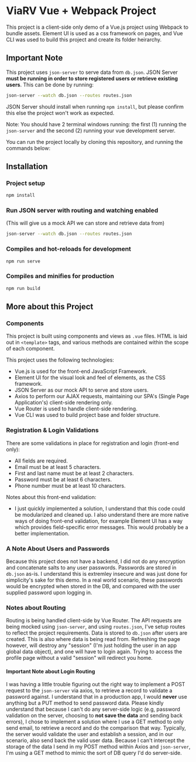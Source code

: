 # ViaRV Vue + Webpack Project

This project is a client-side only demo of a Vue.js project using Webpack to bundle assets. Element UI is used as a css framework on pages, and Vue CLI was used to build this project and create its folder heirarchy.

## Important Note

This project uses `json-server` to serve data from `db.json`. JSON Server **must be running in order to store registered users or retrieve existing users**. This can be done by running:

```bash
json-server --watch db.json --routes routes.json
```

JSON Server should install when running `npm install`, but please confirm this else the project won't work as expected.

Note: You should have 2 terminal windows running: the first (1) running the `json-server` and the second (2) running your vue development server.

You can run the project locally by cloning this repository, and running the commands below:

## Installation

### Project setup

```bash
npm install
```

### Run JSON server with routing and watching enabled

(This will give us a mock API we can store and retrieve data from)

```bash
json-server --watch db.json --routes routes.json
```

### Compiles and hot-reloads for development

```bash
npm run serve
```

### Compiles and minifies for production

```bash
npm run build
```

## More about this Project

### Components

This project is built using components and views as `.vue` files. HTML is laid out in `<template>` tags, and various methods are contained within the scope of each component.

This project uses the following technologies:

- Vue.js is used for the front-end JavaScript Framework.
- Element UI for the visual look and feel of elements, as the CSS framework.
- JSON Server as our mock API to serve and store users.
- Axios to perform our AJAX requests, maintaining our SPA's (Single Page Application's) client-side rendering only.
- Vue Router is used to handle client-side rendering.
- Vue CLI was used to build project base and folder structure.

### Registration & Login Validations

There are some validations in place for registration and login (front-end only):

- All fields are required.
- Email must be at least 5 characters.
- First and last name must be at least 2 characters.
- Password must be at least 6 characters.
- Phone number must be at least 10 characters.

Notes about this front-end validation:

- I just quickly implemented a solution, I understand that this code could be modularized and cleaned up. I also understand there are more native ways of doing front-end validation, for example Element UI has a way which provides field-specific error messages. This would probably be a better implementation.

### A Note About Users and Passwords

Because this project does not have a backend, I did not do any encryption and concatenate salts to any user passwords. Passwords are stored in `db.json` as-is. I understand this is extremley insecure and was just done for simplicity's sake for this demo. In a real world scenario, these passwords would be encrypted when stored in the DB, and compared with the user supplied password upon logging in.

### Notes about Routing

Routing is being handled client-side by Vue Router. The API requests are being mocked using `json-server`, and using `routes.json`, I've setup routes to reflect the project requirements. Data is stored to `db.json` after users are created. This is also where data is being read from. Refreshing the page however, will destroy any "session" (I'm just holding the user in an app global data object), and one will have to login again. Trying to access the profile page without a valid "session" will redirect you home.

#### Important Note about Login Routing

I was having a little trouble figuring out the right way to implement a POST request to the `json-server` via axios, to retrieve a record to validate a password against. I understand that in a production app, I would **never** use anything but a PUT method to send password data. Please kindly understand that because I can't do any server-side logic (e.g, password validation on the server, choosing to **not save the data** and sending back  errors), I chose to implement a solution where I use a GET method to only send email, to retrieve a record and do the comparison that way. Typically, the server would validate the user and establish a session, and in our scenario, also send back the valid user data. Because I can't intercept the storage of the data I send in my POST method within  Axios and `json-server`, I'm using a GET method to mimic the sort of DB query I'd do server-side.